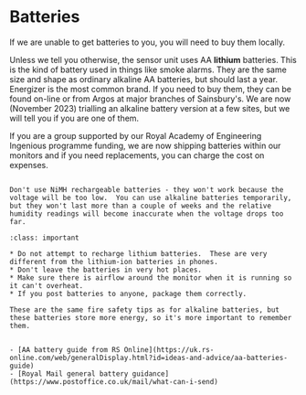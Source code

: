 # Batteries

If we are unable to get batteries to you, you will need to buy them locally.

Unless we tell you otherwise, the sensor unit uses AA **lithium** batteries.  This is the kind of battery used in things like smoke alarms. They are the same size and shape as ordinary alkaline AA batteries, but should last a year.  Energizer is the most common brand. If you need to buy them, they can be found on-line or from Argos at major branches of Sainsbury's.  We are now (November 2023) trialling an alkaline battery version at a few sites, but we will tell you if you are one of them.

If you are a group supported by our Royal Academy of Engineering Ingenious programme funding, we are now shipping batteries within our monitors and if you need replacements, you can charge the cost on expenses.

```{admonition} Important

Don't use NiMH rechargeable batteries - they won't work because the voltage will be too low.  You can use alkaline batteries temporarily, but they won't last more than a couple of weeks and the relative humidity readings will become inaccurate when the voltage drops too far. 

```

```{admonition} Safety
:class: important

* Do not attempt to recharge lithium batteries.  These are very different from the lithium-ion batteries in phones.  
* Don't leave the batteries in very hot places.
* Make sure there is airflow around the monitor when it is running so it can't overheat. 
* If you post batteries to anyone, package them correctly.

These are the same fire safety tips as for alkaline batteries, but these batteries store more energy, so it's more important to remember them.


- [AA battery guide from RS Online](https://uk.rs-online.com/web/generalDisplay.html?id=ideas-and-advice/aa-batteries-guide)
- [Royal Mail general battery guidance](https://www.postoffice.co.uk/mail/what-can-i-send)

```
